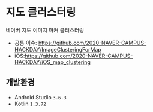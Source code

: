 # 지도 클러스터링
네이버 지도 이미지 마커 클러스터링
- 공통 이슈: https://github.com/2020-NAVER-CAMPUS-HACKDAY/ImageClusteringForMap
- iOS:https://github.com/2020-NAVER-CAMPUS-HACKDAY/iOS_map_clustering

## 개발환경
- Android Studio `3.6.3`
- Kotlin `1.3.72`
